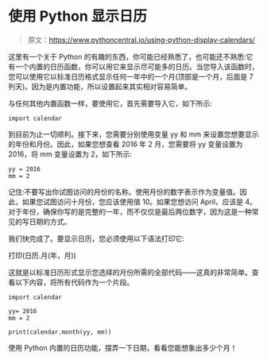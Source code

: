 # 使用 Python 显示日历

> 原文：<https://www.pythoncentral.io/using-python-display-calendars/>

这里有一个关于 Python 的有趣的东西，你可能已经熟悉了，也可能还不熟悉:它有一个内置的日历函数，你可以用它来显示尽可能多的日历。当您导入该函数时，您可以使用它以标准日历格式显示任何一年中的一个月(顶部是一个月，后面是 7 列天)。因为是内置功能，所以设置起来其实相对容易简单。

与任何其他内置函数一样，要使用它，首先需要导入它，如下所示:

```
import calendar
```

到目前为止一切顺利。接下来，您需要分别使用变量 yy 和 mm 来设置您想要显示的年份和月份。因此，如果您想查看 2016 年 2 月，您需要将 yy 变量设置为 2016，将 mm 变量设置为 2，如下所示:

```
yy = 2016
mm = 2
```

记住:不要写出你试图访问的月份的名称。使用月份的数字表示作为变量值。因此，如果您试图访问十月份，您应该使用值 10。如果您想访问 April，应该是 4。对于年份，确保你写的是完整的一年，而不仅仅是最后两位数字，因为这是一种常见的写日期的方式。

我们快完成了。要显示日历，您必须使用以下语法打印它:

打印(日历.月(年，月))

这就是以标准日历形式显示您选择的月份所需的全部代码——这真的非常简单。查看以下内容，将所有代码作为一个片段。

```
import calendar

yy= 2016
mm = 2

print(calendar.month(yy, mm))
```

使用 Python 内置的日历功能，摆弄一下日期，看看您能想象出多少个月！